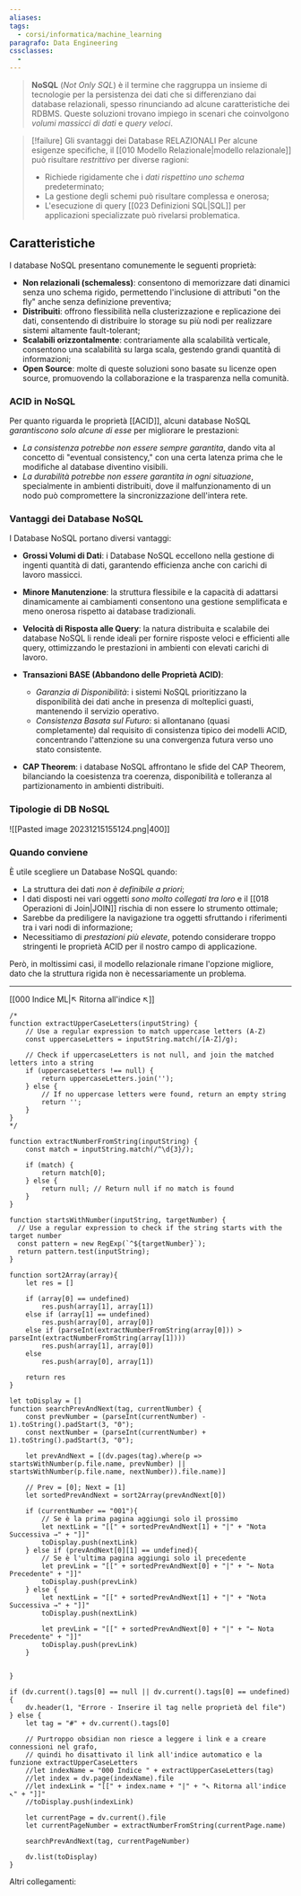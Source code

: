 ```yaml
---
aliases: 
tags:
  - corsi/informatica/machine_learning
paragrafo: Data Engineering
cssclasses:
  - 
---
```

>**NoSQL** (*Not Only SQL*) è il termine che raggruppa un insieme di tecnologie per la persistenza dei dati che si differenziano dai database relazionali, spesso rinunciando ad alcune caratteristiche dei RDBMS. Queste soluzioni trovano impiego in scenari che coinvolgono *volumi massicci di dati* e *query veloci*.


> [!failure] Gli svantaggi dei Database RELAZIONALI
>Per alcune esigenze specifiche, il [[010 Modello Relazionale|modello relazionale]] può risultare *restrittivo* per diverse ragioni:
>- Richiede rigidamente che i *dati rispettino uno schema* predeterminato;
>- La gestione degli schemi può risultare complessa e onerosa;
>- L'esecuzione di query [[023 Definizioni SQL|SQL]] per applicazioni specializzate può rivelarsi problematica.

## Caratteristiche
I database NoSQL presentano comunemente le seguenti proprietà:
- **Non relazionali (schemaless)**: consentono di memorizzare dati dinamici senza uno schema rigido, permettendo l'inclusione di attributi "on the fly" anche senza definizione preventiva;
- **Distribuiti**: offrono flessibilità nella clusterizzazione e replicazione dei dati, consentendo di distribuire lo storage su più nodi per realizzare sistemi altamente fault-tolerant;
- **Scalabili orizzontalmente**: contrariamente alla scalabilità verticale, consentono una scalabilità su larga scala, gestendo grandi quantità di informazioni;
- **Open Source**: molte di queste soluzioni sono basate su licenze open source, promuovendo la collaborazione e la trasparenza nella comunità.

### ACID in NoSQL
Per quanto riguarda le proprietà [[ACID]], alcuni database NoSQL *garantiscono solo alcune di esse* per migliorare le prestazioni:
- *La consistenza potrebbe non essere sempre garantita*, dando vita al concetto di "eventual consistency," con una certa latenza prima che le modifiche al database diventino visibili.
- *La durabilità potrebbe non essere garantita in ogni situazione*, specialmente in ambienti distribuiti, dove il malfunzionamento di un nodo può compromettere la sincronizzazione dell'intera rete.

### Vantaggi dei Database NoSQL
I Database NoSQL portano diversi vantaggi:
- **Grossi Volumi di Dati**: i Database NoSQL eccellono nella gestione di ingenti quantità di dati, garantendo efficienza anche con carichi di lavoro massicci.

- **Minore Manutenzione**: la struttura flessibile e la capacità di adattarsi dinamicamente ai cambiamenti consentono una gestione semplificata e meno onerosa rispetto ai database tradizionali.

- **Velocità di Risposta alle Query**: la natura distribuita e scalabile dei database NoSQL li rende ideali per fornire risposte veloci e efficienti alle query, ottimizzando le prestazioni in ambienti con elevati carichi di lavoro.

- **Transazioni BASE (Abbandono delle Proprietà ACID)**:
	- *Garanzia di Disponibilità*: i sistemi NoSQL prioritizzano la disponibilità dei dati anche in presenza di molteplici guasti, mantenendo il servizio operativo.
	- *Consistenza Basata sul Futuro*: si allontanano (quasi completamente) dal requisito di consistenza tipico dei modelli ACID, concentrando l'attenzione su una convergenza futura verso uno stato consistente.

- **CAP Theorem**: i database NoSQL affrontano le sfide del CAP Theorem, bilanciando la coesistenza tra coerenza, disponibilità e tolleranza al partizionamento in ambienti distribuiti.

### Tipologie di DB NoSQL
![[Pasted image 20231215155124.png|400]]

### Quando conviene
È utile scegliere un Database NoSQL quando:
- La struttura dei dati *non è definibile a priori*;
- I dati disposti nei vari oggetti *sono molto collegati tra loro* e il [[018 Operazioni di Join|JOIN]] rischia di non essere lo strumento ottimale;
- Sarebbe da prediligere la navigazione tra oggetti sfruttando i riferimenti tra i vari nodi di informazione;
- Necessitiamo di *prestazioni più elevate*, potendo considerare troppo stringenti le proprietà ACID per il nostro campo di applicazione.

Però, in moltissimi casi, il modello relazionale rimane l'opzione migliore, dato che la struttura rigida non è necessariamente un problema.

___
[[000 Indice ML|↖ Ritorna all'indice ↖]]

```dataviewjs
/*
function extractUpperCaseLetters(inputString) {
	// Use a regular expression to match uppercase letters (A-Z)
	const uppercaseLetters = inputString.match(/[A-Z]/g);
	
	// Check if uppercaseLetters is not null, and join the matched letters into a string
	if (uppercaseLetters !== null) {
		return uppercaseLetters.join('');
	} else {
	    // If no uppercase letters were found, return an empty string
	    return '';
	}
}
*/

function extractNumberFromString(inputString) {
	const match = inputString.match(/^\d{3}/);
	
	if (match) {
		return match[0];
	} else {
		return null; // Return null if no match is found
	}
}

function startsWithNumber(inputString, targetNumber) {
  // Use a regular expression to check if the string starts with the target number
  const pattern = new RegExp(`^${targetNumber}`);
  return pattern.test(inputString);
}

function sort2Array(array){
	let res = []
	
	if (array[0] == undefined)
		res.push(array[1], array[1])
	else if (array[1] == undefined)
		res.push(array[0], array[0])
	else if (parseInt(extractNumberFromString(array[0])) > parseInt(extractNumberFromString(array[1])))
		res.push(array[1], array[0])
	else
		res.push(array[0], array[1])
	
	return res
}

let toDisplay = []
function searchPrevAndNext(tag, currentNumber) {
	const prevNumber = (parseInt(currentNumber) - 1).toString().padStart(3, "0");
	const nextNumber = (parseInt(currentNumber) + 1).toString().padStart(3, "0");
	
	let prevAndNext = [(dv.pages(tag).where(p => startsWithNumber(p.file.name, prevNumber) || startsWithNumber(p.file.name, nextNumber)).file.name)]
	
	// Prev = [0]; Next = [1]
	let sortedPrevAndNext = sort2Array(prevAndNext[0])
	
	if (currentNumber == "001"){ 
		// Se è la prima pagina aggiungi solo il prossimo
		let nextLink = "[[" + sortedPrevAndNext[1] + "|" + "Nota Successiva →" + "]]"
		toDisplay.push(nextLink)
	} else if (prevAndNext[0][1] == undefined){
		// Se è l'ultima pagina aggiungi solo il precedente
		let prevLink = "[[" + sortedPrevAndNext[0] + "|" + "← Nota Precedente" + "]]"
		toDisplay.push(prevLink)
	} else {
		let nextLink = "[[" + sortedPrevAndNext[1] + "|" + "Nota Successiva →" + "]]"
		toDisplay.push(nextLink)
		
		let prevLink = "[[" + sortedPrevAndNext[0] + "|" + "← Nota Precedente" + "]]"
		toDisplay.push(prevLink)
	}
	
	
}

if (dv.current().tags[0] == null || dv.current().tags[0] == undefined){
	dv.header(1, "Errore - Inserire il tag nelle proprietà del file")
} else {
	let tag = "#" + dv.current().tags[0]

	// Purtroppo obsidian non riesce a leggere i link e a creare connessioni nel grafo,
	// quindi ho disattivato il link all'indice automatico e la funzione extractUpperCaseLetters
	//let indexName = "000 Indice " + extractUpperCaseLetters(tag)
	//let index = dv.page(indexName).file
	//let indexLink = "[[" + index.name + "|" + "↖ Ritorna all'indice ↖" + "]]"
	//toDisplay.push(indexLink)
	
	let currentPage = dv.current().file
	let currentPageNumber = extractNumberFromString(currentPage.name)
	
	searchPrevAndNext(tag, currentPageNumber)
	
	dv.list(toDisplay)
}
```

Altri collegamenti: 
